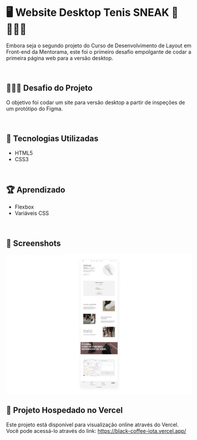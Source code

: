 # 🖥️ Website Desktop Tenis SNEAK 👟🏃🏽‍♂️

Embora seja o segundo projeto do Curso de Desenvolvimento de Layout em Front-end da Mentorama, este foi o primeiro desafio empolgante de codar a primeira página web para a versão desktop.

<br />

## 👨🏾‍💻 Desafio do Projeto
 
O objetivo foi codar um site para versão desktop a partir de inspeções de um protótipo do Figma.

<br />

## 🚀 Tecnologias Utilizadas

- HTML5
- CSS3

<br />

## 🏆 Aprendizado 

- Flexbox
- Variáveis CSS

<br />

## 📸 Screenshots
![Captura de tela](./screen/desktop-sneak.png)

## 🔗 Projeto Hospedado no Vercel
Este projeto está disponível para visualização online através do Vercel. <br />
Você pode acessá-lo através do link: https://black-coffee-iota.vercel.app/
